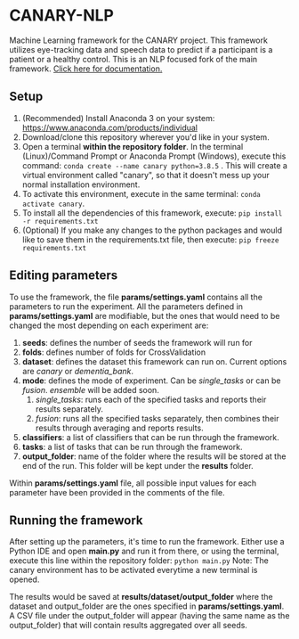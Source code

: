 # CANARY-NLP
 
Machine Learning framework for the CANARY project. This framework utilizes eye-tracking data and speech data to predict if a participant is a patient or a healthy control. This is an NLP focused fork of the main framework.
[Click here for documentation.](https://docs.google.com/document/d/1GpOHRY3YqOn_rWwBOj5ddYST5MnzThyxnKsRWb9qZiA/edit?usp=sharing)

## Setup
1. (Recommended) Install Anaconda 3 on your system: https://www.anaconda.com/products/individual
2. Download/clone this repository wherever you'd like in your system.
3. Open a terminal **within the repository folder**. In the terminal (Linux)/Command Prompt or Anaconda Prompt (Windows), execute this command: 
   `conda create --name canary python=3.8.5` .
   This will create a virtual environment called "canary", so that it doesn't mess up your normal installation environment.
4. To activate this environment, execute in the same terminal:
   `conda activate canary`. 
5. To install all the dependencies of this framework, execute:
   `pip install -r requirements.txt`
6. (Optional) If you make any changes to the python packages and would like to save them in the requirements.txt file, then execute:
   `pip freeze requirements.txt`
   
## Editing parameters
To use the framework, the file **params/settings.yaml** contains all the parameters to run the experiment. All the parameters defined in **params/settings.yaml** are modifiable, but the ones that would need to be changed the most depending on each experiment are:
1. **seeds**: defines the number of seeds the framework will run for
2. **folds**: defines number of folds for CrossValidation
3. **dataset**: defines the dataset this framework can run on. Current options are _canary_ or _dementia_bank_.
4. **mode**: defines the mode of experiment. Can be _single_tasks_ or can be _fusion_. _ensemble_ will be added soon.
    1. _single_tasks_: runs each of the specified tasks and reports their results separately. 
    2. _fusion_: runs all the specified tasks separately, then combines their results through averaging and reports results.
5. **classifiers**: a list of classifiers that can be run through the framework. 
6. **tasks**: a list of tasks that can be run through the framework. 
7. **output_folder**: name of the folder where the results will be stored at the end of the run. This folder will be kept under the **results** folder.

Within **params/settings.yaml** file, all possible input values for each parameter have been provided in the comments of the file.

## Running the framework
After setting up the parameters, it's time to run the framework. Either use a Python IDE and open **main.py** and run it from there, or using the terminal, execute this line within the repository folder:
`python main.py`
Note: The canary environment has to be activated everytime a new terminal is opened.

The results would be saved at **results/dataset/output_folder** where the dataset and output_folder are the ones specified in **params/settings.yaml**.
A CSV file under the output_folder will appear (having the same name as the output_folder) that will contain results aggregated over all seeds.

